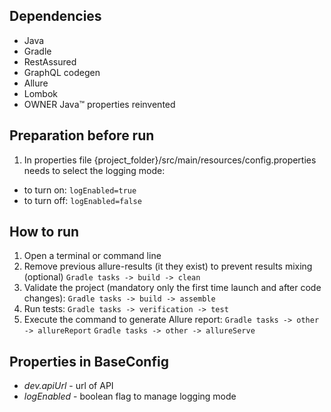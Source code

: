 ## Dependencies
- Java
- Gradle
- RestAssured
- GraphQL codegen
- Allure
- Lombok
- OWNER Java™ properties reinvented

## Preparation before run
1. In properties file {project_folder}/src/main/resources/config.properties needs to select the logging mode:
- to turn on: ```logEnabled=true```
- to turn off: ```logEnabled=false```

## How to run
1. Open a terminal or command line
2. Remove previous allure-results (it they exist) to prevent results mixing (optional)
   ```Gradle tasks -> build -> clean```
3. Validate the project (mandatory only the first time launch and after code changes):
   ```Gradle tasks -> build -> assemble```
4. Run tests:
   ```Gradle tasks -> verification -> test```
5. Execute the command to generate Allure report:
   ```Gradle tasks -> other -> allureReport```
   ```Gradle tasks -> other -> allureServe```

## Properties in BaseConfig
- *dev.apiUrl* - url of API
- *logEnabled* - boolean flag to manage logging mode
